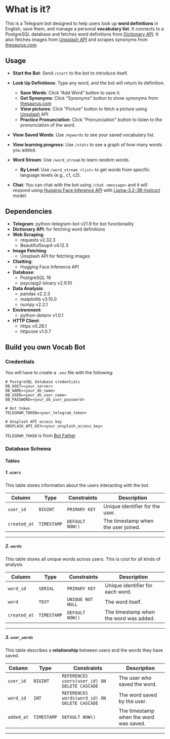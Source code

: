 # What is it?

This is a Telegram bot designed to help users look up **word definitions** in English, save them, and manage a personal **vocabulary list**. It connects to a PostgreSQL database and fetches word definitions from [Dictionary API](https://dictionaryapi.dev/). It also fetches images from [Unsplash API](https://unsplash.com) and scrapes synonyms from [thesaurus.com](https://thesaurus.com).

## Usage

- **Start the Bot**: Send `/start` to the bot to introduce itself.

- **Look Up Definitions**: Type any word, and the bot will return its definition.
  - **Save Words**: Click “Add Word” button to save it.
  - **Get Synonyms**: Click "Synonyms" button to show synonyms from [thesaurus.com](https://thesaurus.com)
  - **View pictures**: Click "Picture" button to fetch a picture using [Unsplash](https://unsplash.com) API
  - **Practice Pronunciation**: Click "Pronunciation" button to listen to the pronunciation of the word.

- **View Saved Words**: Use `/mywords` to see your saved vocabulary list.

- **View learning progress**: Use `/stats` to see a graph of how many words you added.

- **Word Stream**: Use `/word_stream` to learn random words.
  - **By Level**: Use `/word_stream <list>` to get words from specific language levels (e.g., c1, c2).

- **Chat**: You can chat with the bot using `/chat <message>` and it will respond using [Hugging Face Inference API](https://huggingface.co/docs/api-inference/index) with [Llama-3.2-3B-Instruct](https://huggingface.co/meta-llama/Llama-3.2-3B-Instruct) model.

## Dependencies

- **Telegram**: python-telegram-bot v21.9 for bot functionality
- **Dictionary API**: for fetching word definitions
- **Web Scraping**:
  - requests v2.32.3
  - BeautifulSoup4 v4.12.3
- **Image Fetching**:
  - Unsplash API for fetching images
- **Chatting**:
  - Hugging Face Inference API
- **Database**:
  - PostgreSQL 16
  - psycopg2-binary v2.9.10
- **Data Analysis**:
  - pandas v2.2.3
  - matplotlib v3.10.0
  - numpy v2.2.1
- **Environment**:
  - python-dotenv v1.0.1
- **HTTP Client**:
  - httpx v0.28.1
  - httpcore v1.0.7

## Build you own Vocab Bot

### Credentials

You will have to create a `.env` file with the following:

```env
# PostgreSQL database credentials
DB_HOST=<your_server>
DB_NAME=<your_db_name>
DB_USER=<your_db_user_name>
DB_PASSWORD=<your_db_user_password>

# Bot token
TELEGRAM_TOKEN=<your_telegram_token>

# Unsplash API access key
UNSPLASH_API_KEY=<your_unsplash_access_key>
```

`TELEGRAM_TOKEN` is from [Bot Father](https://t.me/BotFather)

### Database Schema

#### Tables

##### 1. `users`

This table stores information about the users interacting with the bot.

| Column       | Type        | Constraints     | Description                         |
| ------------ | ----------- | --------------- | ----------------------------------- |
| `user_id`    | `BIGINT`    | `PRIMARY KEY`   | Unique identifier for the user.     |
| `created_at` | `TIMESTAMP` | `DEFAULT NOW()` | The timestamp when the user joined. |

---

##### 2. `words`

This table stores all unique words across users. This is cool for all kinds of analysis.

| Column       | Type        | Constraints       | Description                            |
| ------------ | ----------- | ----------------- | -------------------------------------- |
| `word_id`    | `SERIAL`    | `PRIMARY KEY`     | Unique identifier for each word.       |
| `word`       | `TEXT`      | `UNIQUE NOT NULL` | The word itself.                       |
| `created_at` | `TIMESTAMP` | `DEFAULT NOW()`   | The timestamp when the word was added. |

---

##### 3. `user_words`

This table describes a **relationship** between users and the words they have saved.

| Column     | Type        | Constraints                                   | Description                            |
| ---------- | ----------- | --------------------------------------------- | -------------------------------------- |
| `user_id`  | `BIGINT`    | `REFERENCES users(user_id) ON DELETE CASCADE` | The user who saved the word.           |
| `word_id`  | `INT`       | `REFERENCES words(word_id) ON DELETE CASCADE` | The word saved by the user.            |
| `added_at` | `TIMESTAMP` | `DEFAULT NOW()`                               | The timestamp when the word was saved. |

---
